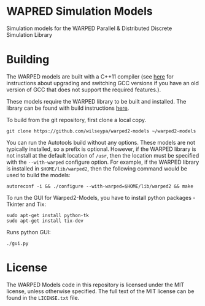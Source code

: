 # WAPRED Simulation Models
Simulation models for the WARPED Parallel & Distributed Discrete Simulation Library

# Building

The WARPED models are built with a C++11 compiler (see [here](http://lektiondestages.blogspot.de/2013/05/installing-and-switching-gccg-versions.html) for instructions about upgrading and switching GCC versions if you have an old version of GCC that does not support the required features.).  

These models require the WARPED library to be built and installed. The library can be found with build instructions [here](https://github.com/wilseypa/warped2). 

To build from the git repository, first clone a local copy.

	git clone https://github.com/wilseypa/warped2-models ~/warped2-models

You can run the Autotools build without any options. These models are not typically installed, so a prefix is optional. However, if the WARPED library is not install at the default location of `/usr`, then the location must be specified with the `--with-warped` configure option. For example, if the WARPED library is installed in `$HOME/lib/warped2`, then the following command would be used to build the models:

	autoreconf -i && ./configure --with-warped=$HOME/lib/warped2 && make

To run the GUI for Warped2-Models, you have to install python packages - Tkinter and Tix:

    sudo apt-get install python-tk
    sudo apt-get install tix-dev

Runs python GUI:

    ./gui.py

# License
The WARPED Models code in this repository is licensed under the MIT license, unless otherwise specified. The full text of the MIT license can be found in the `LICENSE.txt` file. 

